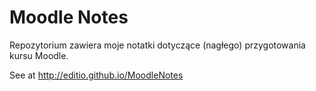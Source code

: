 # Moodle Notes

Repozytorium zawiera moje notatki dotyczące (nagłego) przygotowania kursu Moodle.

See at [<http://editio.github.io/MoodleNotes>](http://editio.github.io/MoodleNotes)

